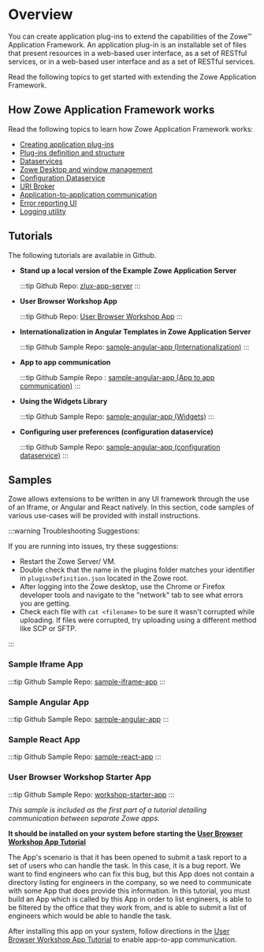 # Overview

You can create application plug-ins to extend the capabilities of the Zowe&trade; Application Framework. An application plug-in is an installable set of files that present resources in a web-based user interface, as a set of RESTful services, or in a web-based user interface and as a set of RESTful services.

Read the following topics to get started with extending the Zowe Application Framework.

## How Zowe Application Framework works

Read the following topics to learn how Zowe Application Framework works:

- [Creating application plug-ins](mvd-buildingplugins.md)
- [Plug-ins definition and structure](mvd-plugindefandstruct.md)
- [Dataservices](mvd-dataservices.md)
- [Zowe Desktop and window management](mvd-desktopandwindowmgt.md)
- [Configuration Dataservice](mvd-configdataservice.md)
- [URI Broker](mvd-uribroker.md)
- [Application-to-application communication](mvd-apptoappcommunication.md)
- [Error reporting UI](mvd-errorreportingui.md)
- [Logging utility](mvd-logutility.md)

## Tutorials

The following tutorials are available in Github.

- **Stand up a local version of the Example Zowe Application Server**

  :::tip Github Repo:
  [zlux-app-server](https://github.com/zowe/zlux-app-server/tree/staging/README.md)
  :::

- **User Browser Workshop App**

  :::tip Github Repo:
  [User Browser Workshop App](https://github.com/zowe/workshop-user-browser-app/blob/master/README.md)
  :::

- **Internationalization in Angular Templates in Zowe Application Server**

  :::tip Github Sample Repo:
  [sample-angular-app (Internationalization)](https://github.com/zowe/sample-angular-app/blob/lab/step-2-i18n-complete/README.md)
  :::

- **App to app communication**

  :::tip Github Sample Repo :
  [sample-angular-app (App to app communication)](https://github.com/zowe/sample-angular-app/blob/lab/step-3-app2app-complete/README.md)
  :::

- **Using the Widgets Library**

  :::tip Github Sample Repo:
  [sample-angular-app (Widgets)](https://github.com/zowe/sample-angular-app/blob/lab/step-4-widgets-complete/README.md)
  :::

- **Configuring user preferences (configuration dataservice)**

  :::tip Github Sample Repo:
  [sample-angular-app (configuration dataservice)](https://github.com/zowe/sample-angular-app/blob/lab/step-5-config-complete/README.md)
  :::

## Samples

Zowe allows extensions to be written in any UI framework through the use of an Iframe, or Angular and React natively. In this section, code samples of various use-cases will be provided with install instructions.

:::warning Troubleshooting Suggestions:

If you are running into issues, try these suggestions:

- Restart the Zowe Server/ VM.
- Double check that the name in the plugins folder matches your identifier in `pluginsDefinition.json` located in the Zowe root.
- After logging into the Zowe desktop, use the Chrome or Firefox developer tools and navigate to the "network" tab to see what errors you are getting.
- Check each file with `cat <filename>` to be sure it wasn't corrupted while uploading. If files were corrupted, try uploading using a different method like SCP or SFTP.

:::

### Sample Iframe App

:::tip Github Sample Repo:
[sample-iframe-app](https://github.com/zowe/sample-iframe-app)
:::

### Sample Angular App

:::tip Github Sample Repo:
[sample-angular-app](https://github.com/zowe/sample-angular-app/blob/lab/step-1-hello-world/README.md)
:::

### Sample React App

:::tip Github Sample Repo:
[sample-react-app](https://github.com/zowe/sample-react-app/blob/lab/step-1-hello-world/README.md)
:::

### User Browser Workshop Starter App

:::tip Github Sample Repo:
[workshop-starter-app](https://github.com/zowe/workshop-starter-app)
:::

_This sample is included as the first part of a tutorial detailing communication between separate Zowe apps._

**It should be installed on your system before starting the [User Browser Workshop App Tutorial](https://github.com/zowe/workshop-user-browser-app/blob/master/README.md)**

The App's scenario is that it has been opened to submit a task report to a set of users who can handle the task.
In this case, it is a bug report. We want to find engineers who can fix this bug, but this App does not contain a directory listing for engineers in the company, so we need to communicate with some App that does provide this information.
In this tutorial, you must build an App which is called by this App in order to list engineers, is able to be filtered by the office that they work from, and is able to submit a list of engineers which would be able to handle the task.

After installing this app on your system, follow directions in the [User Browser Workshop App Tutorial](https://github.com/zowe/workshop-user-browser-app/blob/master/README.md) to enable app-to-app communication.

